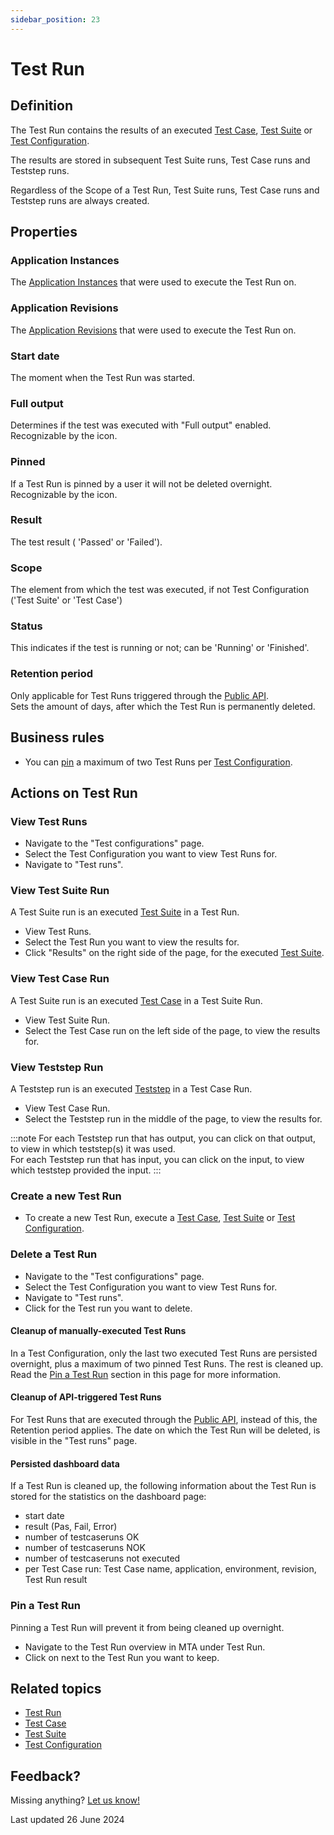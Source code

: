 ```yaml
---
sidebar_position: 23
---
```



# Test Run 

## Definition

The Test Run contains the results of an executed [Test Case](test-case), [Test Suite](test-suite) or [Test Configuration](test-configuration).

The results are stored in subsequent Test Suite runs, Test Case runs and Teststep runs.

Regardless of the Scope of a Test Run, Test Suite runs, Test Case runs and Teststep runs are always created.

## Properties

### Application Instances 
The [Application Instances](application-instance) that were used to execute the Test Run on.

### Application Revisions 
The [Application Revisions](application-revision) that were used to execute the Test Run on.

### Start date
The moment when the Test Run was started. 

### Full output 
Determines if the test was executed with "Full output" enabled. Recognizable by the <i class="fal fa-memo-circle-info"></i> icon. 

### Pinned
If a Test Run is pinned by a user it will not be deleted overnight. Recognizable by the <i class="fas fa-thumbtack"></i> icon.

### Result
The test result (<font color="#5ec065"> <i class="fas fa-check"></i> </font> 'Passed' or <font color="#d30d2e"> <i class="fas fa-times"></i> </font> 'Failed'). 

### Scope 
The element from which the test was executed, if not Test Configuration ('Test Suite' or 'Test Case') 

### Status
This indicates if the test is running or not; can be 'Running' or 'Finished'. 

### Retention period
Only applicable for Test Runs triggered through the [Public API](api). <br/>Sets the amount of days, after which the Test Run is permanently deleted. 

## Business rules
- You can [pin](#pin-a-test-run) a maximum of two Test Runs per [Test Configuration](test-configuration).

## Actions on Test Run

### View Test Runs
- Navigate to the "Test configurations" page.
- Select the Test Configuration you want to view Test Runs for.
- Navigate to "Test runs".

### View Test Suite Run

A Test Suite run is an executed [Test Suite](test-suite) in a Test Run.

- View Test Runs.
- Select the Test Run you want to view the results for.
- Click "Results" on the right side of the page, for the executed [Test Suite](test-suite).

### View Test Case Run

A Test Suite run is an executed [Test Case](test-case) in a Test Suite Run.

- View Test Suite Run.
- Select the Test Case run on the left side of the page, to view the results for.

### View Teststep Run

A Teststep run is an executed [Teststep](Teststep/) in a Test Case Run.

- View Test Case Run.
- Select the Teststep run in the middle of the page, to view the results for.

:::note 
For each Teststep run that has output, you can click on that output, to view in which teststep(s) it was used. <br/>
For each Teststep run that has input, you can click on the input, to view which teststep provided the input.
:::

### Create a new Test Run
- To create a new Test Run, execute a [Test Case](test-case), [Test Suite](test-suite) or [Test Configuration](test-configuration).

### Delete a Test Run
- Navigate to the "Test configurations" page.
- Select the Test Configuration you want to view Test Runs for.
- Navigate to "Test runs".
- Click <i class="fal fa-trash-can"></i> for the Test run you want to delete.

#### Cleanup of manually-executed Test Runs
In a Test Configuration, only the last two executed Test Runs are persisted overnight, plus a maximum of two pinned Test Runs. The rest is cleaned up. Read the [Pin a Test Run](#pin-a-test-run) section in this page for more information.

#### Cleanup of API-triggered Test Runs 
For Test Runs that are executed through the [Public API](api#post-execute-testconfiguration), instead of this, the Retention period applies. The date on which the Test Run will be deleted, is visible in the "Test runs" page.

#### Persisted dashboard data
If a Test Run is cleaned up, the following information about the Test Run is stored for the statistics on the dashboard page:
- start date
- result (Pas, Fail, Error)
- number of testcaseruns OK
- number of testcaseruns NOK
- number of testcaseruns not executed
- per Test Case run: Test Case name, application, environment, revision, Test Run result

### Pin a Test Run
Pinning a Test Run will prevent it from being cleaned up overnight.
- Navigate to the Test Run overview in MTA under Test Run.
- Click on <i class="fas fa-thumbtack"></i> next to the Test Run you want to keep.

## Related topics
- [Test Run](test-run)
- [Test Case](test-case)
- [Test Suite](test-suite)
- [Test Configuration](test-configuration)

## Feedback?
Missing anything? [Let us know!](mailto:support@menditect.com)

Last updated 26 June 2024